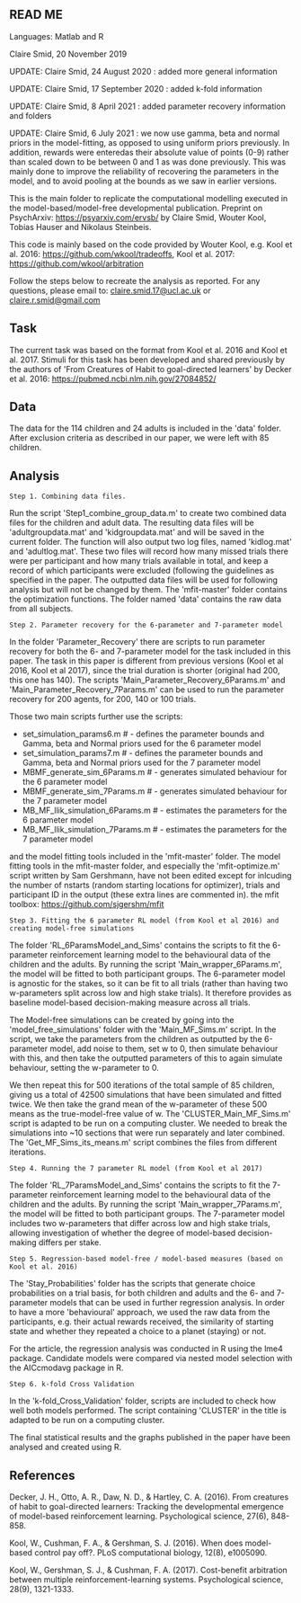 ## READ ME

Languages: Matlab and R

Claire Smid, 20 November 2019 

UPDATE: Claire Smid, 24 August 2020 : added more general information 

UPDATE: Claire Smid, 17 September 2020 : added k-fold information

UPDATE: Claire Smid, 8 April 2021 : added parameter recovery information and folders

UPDATE: Claire Smid, 6 July 2021 : we now use gamma, beta and normal priors in the model-fitting, as opposed to using uniform priors previously. In addition, rewards were enteredas their absolute value of points (0-9) rather than scaled down to be between 0 and 1 as was done previously. This was mainly done to improve the reliability of recovering the parameters in the model, and to avoid pooling at the bounds as we saw in earlier versions.

This is the main folder to replicate the computational modelling executed in the model-based/model-free developmental publication. Preprint on PsychArxiv: https://psyarxiv.com/ervsb/
by Claire Smid, Wouter Kool, Tobias Hauser and Nikolaus Steinbeis. 

This code is mainly based on the code provided by Wouter Kool, e.g. Kool et al. 2016: https://github.com/wkool/tradeoffs, Kool et al. 2017: https://github.com/wkool/arbitration

Follow the steps below to recreate the analysis as reported. For any questions, please email to: claire.smid.17@ucl.ac.uk or claire.r.smid@gmail.com

## Task
The current task was based on the format from Kool et al. 2016 and Kool et al. 2017. Stimuli for this task has been developed and shared previously by the authors of 'From Creatures of Habit to goal-directed learners' by Decker et al. 2016: https://pubmed.ncbi.nlm.nih.gov/27084852/

## Data
The data for the 114 children and 24 adults is included in the 'data' folder. After exclusion criteria as described in our paper, we were left with 85 children.

## Analysis

	Step 1. Combining data files.
Run the script 'Step1_combine_group_data.m' to create two combined data files for the children and adult data. The resulting data files will be 'adultgroupdata.mat' and
'kidgroupdata.mat' and will be saved in the current folder. The function will also output two log files, named 'kidlog.mat' and 'adultlog.mat'. These
two files will record how many missed trials there were per participant and how many trials available in total, and keep a record of which participants were 
excluded (following the guidelines as specified in the paper. The outputted data files will be used for following analysis but will not be changed by them. The 'mfit-master'
folder contains the optimization functions. The folder named 'data' contains the raw data from all subjects.

	Step 2. Parameter recovery for the 6-parameter and 7-parameter model
In the folder 'Parameter_Recovery' there are scripts to run parameter recovery for both the 6- and 7-parameter model for the task included in this paper. The task
in this paper is different from previous versions (Kool et al 2016, Kool et al 2017), since the trial duration is shorter (original had 200, this one has 140).
The scripts 'Main_Parameter_Recovery_6Params.m' and 'Main_Parameter_Recovery_7Params.m' can be used to run the parameter recovery for 200 agents, for 200, 140 or 100 trials.

Those two main scripts further use the scripts:
- set_simulation_params6.m        # - defines the parameter bounds and Gamma, beta and Normal priors used for the 6 parameter model
- set_simulation_params7.m        # - defines the parameter bounds and Gamma, beta and Normal priors used for the 7 parameter model
- MBMF_generate_sim_6Params.m     # - generates simulated behaviour for the 6 parameter model
- MBMF_generate_sim_7Params.m     # - generates simulated behaviour for the 7 parameter model
- MB_MF_llik_simulation_6Params.m # - estimates the parameters for the 6 parameter model
- MB_MF_llik_simulation_7Params.m # - estimates the parameters for the 7 parameter model

and the model fitting tools included in the 'mfit-master' folder.
The model fitting tools in the mfit-master folder, and especially the 'mfit-optimize.m' script written by Sam Gershmann, have not been edited except for inlcuding
the number of nstarts (random starting locations for optimizer), trials and participant ID in the output (these extra lines are commented in).
the mfit toolbox: https://github.com/sjgershm/mfit

	Step 3. Fitting the 6 parameter RL model (from Kool et al 2016) and creating model-free simulations
The folder 'RL_6ParamsModel_and_Sims' contains the scripts to fit the 6-parameter reinforcement learning model to the behavioural data of the children and the adults.
By running the script 'Main_wrapper_6Params.m', the model will be fitted to both participant groups. The 6-parameter model is agnostic for the stakes, so it can be 
fit to all trials (rather than having two w-parameters split across low and high stake trials). It therefore provides as baseline model-based decision-making measure 
across all trials.

The Model-free simulations can be created by going into the 'model_free_simulations' folder with the 'Main_MF_Sims.m' script. 
In the script, we take the parameters from the children as outputted by the 6-parameter model, add noise to them, set w to 0,
then simulate behaviour with this, and then take the outputted parameters of this to again simulate behaviour, setting the w-parameter to 0. 

We then repeat this for 500 iterations of the total sample of 85 children, giving us a total of 42500 simulations that have been simulated and fitted twice. 
We then take the grand mean of the w-parameter of these 500 means as the true-model-free value of w. 
The 'CLUSTER_Main_MF_Sims.m' script is adapted to be run on a computing cluster. We needed to break the simulations into ~10 sections that were run separately
and later combined. The 'Get_MF_Sims_its_means.m' script combines the files from different iterations.

	Step 4. Running the 7 parameter RL model (from Kool et al 2017) 
The folder 'RL_7ParamsModel_and_Sims' contains the scripts to fit the 7-parameter reinforcement learning model to the behavioural data of the children and the adults.
By running the script 'Main_wrapper_7Params.m', the model will be fitted to both participant groups. The 7-parameter model includes two w-parameters that differ 
across low and high stake trials, allowing investigation of whether the degree of model-based decision-making differs per stake.

	Step 5. Regression-based model-free / model-based measures (based on Kool et al. 2016)
The 'Stay_Probabilities' folder has the scripts that generate choice probabilities on a trial basis, for both children and adults and the 6- and 
7-parameter models that can be used in further regression analysis. In order to have a more 'behavioural' approach, we used the raw data from the participants, e.g.
their actual rewards received, the similarity of starting state and whether they repeated a choice to a planet (staying) or not.

For the article, the regression analysis was conducted in R using the lme4 package. Candidate models were compared via nested model selection with the AICcmodavg 
package in R. 

	Step 6. k-fold Cross Validation
In the 'k-fold_Cross_Validation' folder, scripts are included to check how well both models performed. The script containing 'CLUSTER' in the title is adapted
to be run on a computing cluster.

The final statistical results and the graphs published in the paper have been analysed and created using R. 

## References

Decker, J. H., Otto, A. R., Daw, N. D., & Hartley, C. A. (2016). From creatures of habit to goal-directed learners: Tracking the developmental emergence of model-based reinforcement learning. Psychological science, 27(6), 848-858.

Kool, W., Cushman, F. A., & Gershman, S. J. (2016). When does model-based control pay off?. PLoS computational biology, 12(8), e1005090.

Kool, W., Gershman, S. J., & Cushman, F. A. (2017). Cost-benefit arbitration between multiple reinforcement-learning systems. Psychological science, 28(9), 1321-1333.

